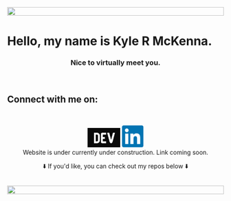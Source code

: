 <img src="images/gradientpurple.gif" width=100% height=10% />
<br/>

<h1> Hello, my name is Kyle R McKenna. </h1>
<h3 align="center"> Nice to virtually meet you.</h3>

</br>
<h2> Connect with me on:</h2>

</br>
<p align="center">
<a href= "https://dev.to/haloren"><img src="images/dev-community.png" width=15% height=15% /></a>
<a href= "https://www.linkedin.com/in/kyle-mckenna-98269a44/"><img src="images/LinkedIn-community.png" width=10% height=10% /></a>

<br/>
<a>Website is under currently under construction. Link coming soon. </a>
</p>




<p align="center">
⬇️ If you'd like, you can check out my repos below ⬇️  
</p>

<br/>
<img src="images/gradientpurple.gif" width=100% height=10% />